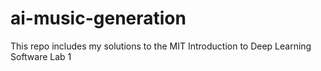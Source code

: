# ai-music-generation
This repo includes my solutions to the MIT Introduction to Deep Learning Software Lab 1
